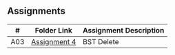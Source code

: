 ## Assignments

|  #  | Folder Link | Assignment Description |
| :-: | ----------- | ---------------------- |
|  A03  | [Assignment 4](https://github.com/jackleary271/2143-OOP/tree/main/Assignments/A04) | BST Delete |
